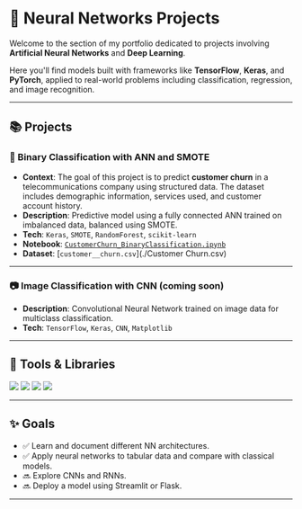 # 🤖 Neural Networks Projects

Welcome to the section of my portfolio dedicated to projects involving **Artificial Neural Networks** and **Deep Learning**.

Here you'll find models built with frameworks like **TensorFlow**, **Keras**, and **PyTorch**, applied to real-world problems including classification, regression, and image recognition.

---

## 📚 Projects

### 🧠 Binary Classification with ANN and SMOTE
- **Context**: The goal of this project is to predict **customer churn** in a telecommunications company using structured data. The dataset includes demographic information, services used, and customer account history.
- **Description**: Predictive model using a fully connected ANN trained on imbalanced data, balanced using SMOTE.
- **Tech**: `Keras`, `SMOTE`, `RandomForest`, `scikit-learn`
- **Notebook**: [`CustomerChurn_BinaryClassification.ipynb`](./CustomerChurn/CustomerChurn_BinaryClassification.ipynb)
- **Dataset**: [`customer__churn.csv`](./Customer Churn.csv)

---

### 📷 Image Classification with CNN (coming soon)
- **Description**: Convolutional Neural Network trained on image data for multiclass classification.
- **Tech**: `TensorFlow`, `Keras`, `CNN`, `Matplotlib`

---

## 🧰 Tools & Libraries

<p align="left">
  <img src="https://img.shields.io/badge/Python-3776AB?style=for-the-badge&logo=python&logoColor=white" />
  <img src="https://img.shields.io/badge/TensorFlow-FF6F00?style=for-the-badge&logo=tensorflow&logoColor=white" />
  <img src="https://img.shields.io/badge/Keras-D00000?style=for-the-badge&logo=keras&logoColor=white" />
  <img src="https://img.shields.io/badge/Scikit--learn-F7931E?style=for-the-badge&logo=scikit-learn&logoColor=white" />
</p>

---

## ✨ Goals

- ✅ Learn and document different NN architectures.
- ✅ Apply neural networks to tabular data and compare with classical models.
- 🔜 Explore CNNs and RNNs.
- 🔜 Deploy a model using Streamlit or Flask.

---


